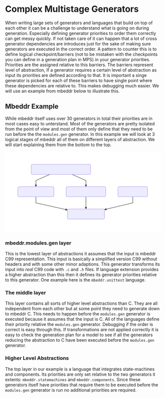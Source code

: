 # Complex Multistage Generators

When writing large sets of generators and languages that build on top of each other it can be a challenge to understand what is going on during generation. Especially defining generator priorities to order them correctly can get messy quickly. If not taken care of it can happen that a lot of cross generator dependencies are introduces just for the sake of making sure generators are executed in the correct order. A pattern to counter this is to define logical checkpoint/barriers (not to be mistaken with the checkpoints you can define in a generation plan in MPS) in your generator priorities. Priorities are the assigned relative to this barriers. The barriers represent level of abstraction, If a generator requires a certain level of abstraction as input its priorities are defined according to that. It is important a singe generator is picked for each of these barriers to have single point where these dependencies are relative to. This makes debugging much easier. We will use an example from mbeddr below to illustrate this.

## Mbeddr Example

While mbeddr itself uses over 30 generators in total their priorities are in most cases easy to unterstand. Most of the generators are pretty isolated from the point of view and most of them only define that they need to be run before the the `modules.gen` generator. In this example we will look at 3 logical stages of mbeddr all of them on different layers of abstraction.  We will start explaining them from the bottom to the top.

![mbeddr generators](imgs/mbeddr-generators.svg) 

### mbeddr.modules.gen layer

This is the lowest layer of abstractions it assumes that the input is mbeddr C99 representation. This input is basically a simplified version C99 without headers and with some other minor adaptions. This generator transforms its input into *real* C99 code with `.c` and `.h` files. If language extension provides a higher abstraction than this then it defines its generator priorities  relative to this generator. One example here is the `mbeddr.unittest` language. 

### The middle layer 

This layer contains all sorts of higher level abstractions than C. They are all independent from each other but at some point they need to generate down to mbeddr C. This needs to happen before the `modules.gen` generator is executed because it assumes that the input is C. All of the languages define their priority relative the `modules.gen` generator. Debugging if the order is correct is easy through this. If transformations are not applied correctly it is easy to check the generation plan for a model to see if all the generators reducing the abstraction to C have been executed before the `modules.gen` generator. 

### Higher Level Abstractions

The top layer in our example is a language that integrates state-machines and components. Its priorities are only set relative to the two generators it extents: `mbeddr.statemachines` and `mbeddr.components`. Since these generators itself have priorities that require them to be executed before the `modules.gen` generator is run no additional priorities are required. 

